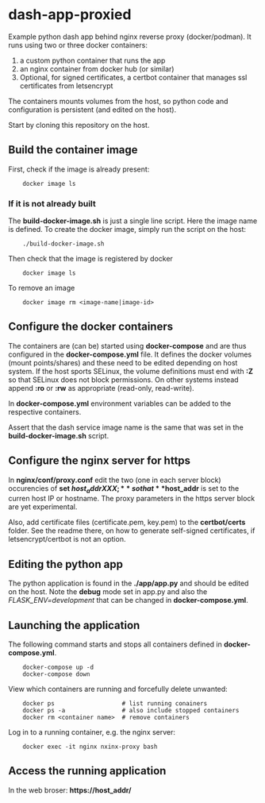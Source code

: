 # dash-app-proxied

Example python dash app behind nginx reverse proxy (docker/podman). It runs using two or three docker containers:

1. a custom python container that runs the app
2. an nginx container from docker hub (or similar)
3. Optional, for signed certificates, a certbot container that manages ssl certificates from letsencrypt

The containers mounts volumes from the host, so python code and configuration is persistent (and edited on the host).

Start by cloning this repository on the host.

## Build the container image

First, check if the image is already present:

        docker image ls

### If it is not already built

The **build-docker-image.sh** is just a single line script. Here the image name
is defined. To create the docker image, simply run the script on the host:

        ./build-docker-image.sh

Then check that the image is registered by docker

        docker image ls

To remove an image

        docker image rm <image-name|image-id>

## Configure the docker containers

The containers are (can be) started using **docker-compose** and are thus configured in the **docker-compose.yml** file. It defines the docker volumes (mount points/shares) and these need to be edited depending on host system. If the host sports SELinux, the volume definitions must end with **:Z** so that SELinux does not block permissions. On other systems instead append **:ro** or **:rw** as appropriate (read-only, read-write).

In **docker-compose.yml** environment variables can be added to the respective containers.

Assert that the dash service image name is the same that was set in the **build-docker-image.sh** script.

## Configure the nginx server for https

In **nginx/conf/proxy.conf** edit the two (one in each server block) occurencies of **set $host_addr XXX;** so that **$host_addr** is set to the curren host IP or hostname. The proxy parameters in the https server block are yet experimental.

Also, add certificate files (certificate.pem, key.pem) to the **certbot/certs** folder. See the readme there, on how to generate self-signed certificates, if letsencrypt/certbot is not an option.

## Editing the python app

The python application is found in the **./app/app.py** and should be edited on the host. Note the **debug** mode set in app.py and also the *FLASK_ENV=development* that can be changed in **docker-compose.yml**.

## Launching the application

The following command starts and stops all containers defined in **docker-compose.yml**.

        docker-compose up -d
        docker-compose down

View which containers are running and forcefully delete unwanted:

        docker ps                   # list running conainers
        docker ps -a                # also include stopped containers
        docker rm <container name>  # remove containers

Log in to a running container, e.g. the nginx server:

        docker exec -it nginx nxinx-proxy bash

## Access the running application

In the web broser: **https://host_addr/**
